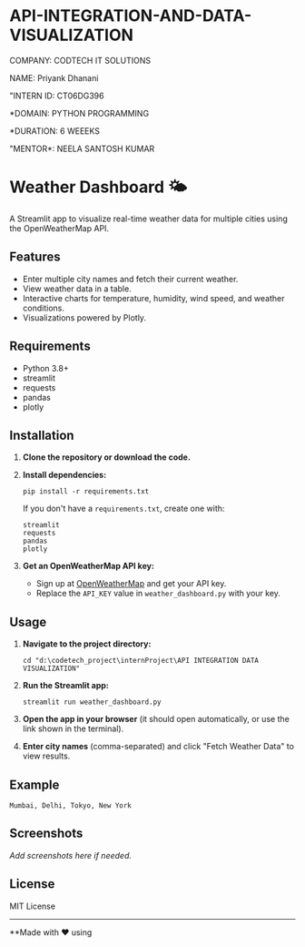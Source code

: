 # API-INTEGRATION-AND-DATA-VISUALIZATION

COMPANY: CODTECH IT SOLUTIONS

NAME: Priyank Dhanani

"INTERN ID: CT06DG396

*DOMAIN: PYTHON PROGRAMMING

*DURATION: 6 WEEEKS

"MENTOR*: NEELA SANTOSH KUMAR

# Weather Dashboard 🌤️

A Streamlit app to visualize real-time weather data for multiple cities using the OpenWeatherMap API.

## Features

- Enter multiple city names and fetch their current weather.
- View weather data in a table.
- Interactive charts for temperature, humidity, wind speed, and weather conditions.
- Visualizations powered by Plotly.

## Requirements

- Python 3.8+
- streamlit
- requests
- pandas
- plotly

## Installation

1. **Clone the repository or download the code.**

2. **Install dependencies:**
   ```
   pip install -r requirements.txt
   ```

   If you don't have a `requirements.txt`, create one with:
   ```
   streamlit
   requests
   pandas
   plotly
   ```

3. **Get an OpenWeatherMap API key:**
   - Sign up at [OpenWeatherMap](https://openweathermap.org/api) and get your API key.
   - Replace the `API_KEY` value in `weather_dashboard.py` with your key.

## Usage

1. **Navigate to the project directory:**
   ```
   cd "d:\codetech_project\internProject\API INTEGRATION DATA VISUALIZATION"
   ```

2. **Run the Streamlit app:**
   ```
   streamlit run weather_dashboard.py
   ```

3. **Open the app in your browser** (it should open automatically, or use the link shown in the terminal).

4. **Enter city names** (comma-separated) and click "Fetch Weather Data" to view results.

## Example

```
Mumbai, Delhi, Tokyo, New York
```

## Screenshots

_Add screenshots here if needed._

## License

MIT License

---

**Made with ❤️ using
